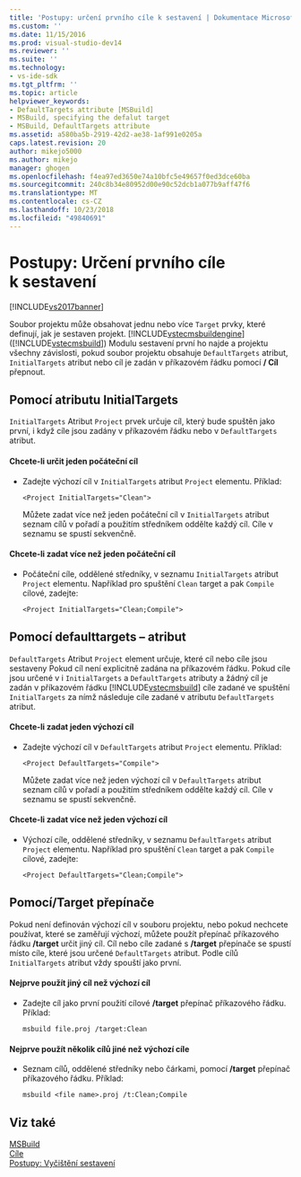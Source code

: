 ```yaml
---
title: 'Postupy: určení prvního cíle k sestavení | Dokumentace Microsoftu'
ms.custom: ''
ms.date: 11/15/2016
ms.prod: visual-studio-dev14
ms.reviewer: ''
ms.suite: ''
ms.technology:
- vs-ide-sdk
ms.tgt_pltfrm: ''
ms.topic: article
helpviewer_keywords:
- DefaultTargets attribute [MSBuild]
- MSBuild, specifying the defalut target
- MSBuild, DefaultTargets attribute
ms.assetid: a580ba5b-2919-42d2-ae38-1af991e0205a
caps.latest.revision: 20
author: mikejo5000
ms.author: mikejo
manager: ghogen
ms.openlocfilehash: f4ea97ed3650e74a10bfc5e49657f0ed3dce60ba
ms.sourcegitcommit: 240c8b34e80952d00e90c52dcb1a077b9aff47f6
ms.translationtype: MT
ms.contentlocale: cs-CZ
ms.lasthandoff: 10/23/2018
ms.locfileid: "49840691"
---
```

# <a name="how-to-specify-which-target-to-build-first"></a>Postupy: Určení prvního cíle k sestavení
[!INCLUDE[vs2017banner](../includes/vs2017banner.md)]

  
Soubor projektu může obsahovat jednu nebo více `Target` prvky, které definují, jak je sestaven projekt. [!INCLUDE[vstecmsbuildengine](../includes/vstecmsbuildengine-md.md)] ([!INCLUDE[vstecmsbuild](../includes/vstecmsbuild-md.md)]) Modulu sestavení první ho najde a projektu všechny závislosti, pokud soubor projektu obsahuje `DefaultTargets` atribut, `InitialTargets` atribut nebo cíl je zadán v příkazovém řádku pomocí **/ Cíl** přepnout.  
  
## <a name="using-the-initialtargets-attribute"></a>Pomocí atributu InitialTargets  
 `InitialTargets` Atribut `Project` prvek určuje cíl, který bude spuštěn jako první, i když cíle jsou zadány v příkazovém řádku nebo v `DefaultTargets` atribut.  
  
#### <a name="to-specify-one-initial-target"></a>Chcete-li určit jeden počáteční cíl  
  
- Zadejte výchozí cíl v `InitialTargets` atribut `Project` elementu. Příklad:  
  
   `<Project InitialTargets="Clean">`  
  
  Můžete zadat více než jeden počáteční cíl v `InitialTargets` atribut seznam cílů v pořadí a použitím středníkem oddělte každý cíl. Cíle v seznamu se spustí sekvenčně.  
  
#### <a name="to-specify-more-than-one-initial-target"></a>Chcete-li zadat více než jeden počáteční cíl  
  
-   Počáteční cíle, oddělené středníky, v seznamu `InitialTargets` atribut `Project` elementu. Například pro spuštění `Clean` target a pak `Compile` cílové, zadejte:  
  
     `<Project InitialTargets="Clean;Compile">`  
  
## <a name="using-the-defaulttargets-attribute"></a>Pomocí defaulttargets – atribut  
 `DefaultTargets` Atribut `Project` element určuje, které cíl nebo cíle jsou sestaveny Pokud cíl není explicitně zadána na příkazovém řádku. Pokud cíle jsou určené v i `InitialTargets` a `DefaultTargets` atributy a žádný cíl je zadán v příkazovém řádku [!INCLUDE[vstecmsbuild](../includes/vstecmsbuild-md.md)] cíle zadané ve spuštění `InitialTargets` za nímž následuje cíle zadané v atributu `DefaultTargets` atribut.  
  
#### <a name="to-specify-one-default-target"></a>Chcete-li zadat jeden výchozí cíl  
  
- Zadejte výchozí cíl v `DefaultTargets` atribut `Project` elementu. Příklad:  
  
   `<Project DefaultTargets="Compile">`  
  
  Můžete zadat více než jeden výchozí cíl v `DefaultTargets` atribut seznam cílů v pořadí a použitím středníkem oddělte každý cíl. Cíle v seznamu se spustí sekvenčně.  
  
#### <a name="to-specify-more-than-one-default-target"></a>Chcete-li zadat více než jeden výchozí cíl  
  
-   Výchozí cíle, oddělené středníky, v seznamu `DefaultTargets` atribut `Project` elementu. Například pro spuštění `Clean` target a pak `Compile` cílové, zadejte:  
  
     `<Project DefaultTargets="Clean;Compile">`  
  
## <a name="using-the-target-switch"></a>Pomocí/Target přepínače  
 Pokud není definován výchozí cíl v souboru projektu, nebo pokud nechcete používat, které se zaměřují výchozí, můžete použít přepínač příkazového řádku **/target** určit jiný cíl. Cíl nebo cíle zadané s **/target** přepínače se spustí místo cíle, které jsou určené `DefaultTargets` atribut. Podle cílů `InitialTargets` atribut vždy spouští jako první.  
  
#### <a name="to-use-a-target-other-than-the-default-target-first"></a>Nejprve použít jiný cíl než výchozí cíl  
  
-   Zadejte cíl jako první použití cílové **/target** přepínač příkazového řádku. Příklad:  
  
     `msbuild file.proj /target:Clean`  
  
#### <a name="to-use-several-targets-other-than-the-default-targets-first"></a>Nejprve použít několik cílů jiné než výchozí cíle  
  
-   Seznam cílů, oddělené středníky nebo čárkami, pomocí **/target** přepínač příkazového řádku. Příklad:  
  
     `msbuild <file name>.proj /t:Clean;Compile`  
  
## <a name="see-also"></a>Viz také
  [MSBuild](msbuild.md)  
 [Cíle](../msbuild/msbuild-targets.md)   
 [Postupy: Vyčištění sestavení](../msbuild/how-to-clean-a-build.md)


